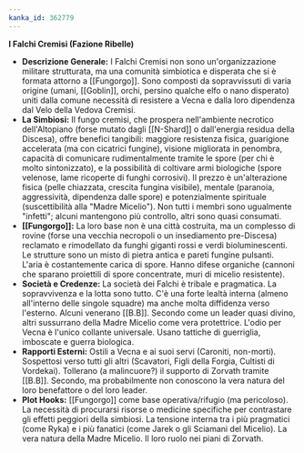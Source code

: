 ```yaml
---
kanka_id: 362779
---
```


**I Falchi Cremisi (Fazione Ribelle)**

  

* **Descrizione Generale:**
  I Falchi Cremisi non sono un'organizzazione militare strutturata, ma
  una comunità simbiotica e disperata che si è formata attorno a [[Fungorgo]].
  Sono composti da sopravvissuti di varia origine (umani, [[Goblin]], orchi,
  persino qualche elfo o nano disperato) uniti dalla comune necessità di
  resistere a Vecna e dalla loro dipendenza dal Velo della Vedova Cremisi.
* **La Simbiosi:**
  Il fungo cremisi, che prospera nell'ambiente necrotico dell'Altopiano
  (forse mutato dagli [[N-Shard]] o dall'energia residua della Discesa), offre
  benefici tangibili: maggiore resistenza fisica, guarigione accelerata
  (ma con cicatrici fungine), visione migliorata in penombra, capacità di
  comunicare rudimentalmente tramite le spore (per chi è molto
  sintonizzato), e la possibilità di coltivare armi biologiche (spore
  velenose, lame ricoperte di funghi corrosivi). Il prezzo è
  un'alterazione fisica (pelle chiazzata, crescita fungina visibile),
  mentale (paranoia, aggressività, dipendenza dalle spore) e
  potenzialmente spirituale (suscettibilità alla "Madre Micelio"). Non
  tutti i membri sono ugualmente "infetti"; alcuni mantengono più
  controllo, altri sono quasi consumati.
* **[[Fungorgo]]:** La loro base non è una città costruita, ma un complesso di rovine (forse una vecchia necropoli o un insediamento pre-Discesa) reclamato
  e rimodellato da funghi giganti rossi e verdi bioluminescenti. Le
  strutture sono un misto di pietra antica e pareti fungine pulsanti.
  L'aria è costantemente carica di spore. Hanno difese organiche (cannoni
  che sparano proiettili di spore concentrate, muri di micelio
  resistente).
* **Società e Credenze:**
  La società dei Falchi è tribale e pragmatica. La sopravvivenza e la
  lotta sono tutto. C'è una forte lealtà interna (almeno all'interno delle
  singole squadre) ma anche molta diffidenza verso l'esterno. Alcuni
  venerano [[B.B]]. Secondo come un leader quasi divino, altri sussurrano
  della Madre Micelio come vera protettrice. L'odio per Vecna è l'unico
  collante universale. Usano tattiche di guerriglia, imboscate e guerra
  biologica.
* **Rapporti Esterni:**
  Ostili a Vecna e ai suoi servi (Caroniti, non-morti). Sospettosi verso
  tutti gli altri (Scavatori, Figli della Forgia, Cultisti di Vordekai).
  Tollerano (a malincuore?) il supporto di Zorvath tramite [[B.B]]. Secondo,
  ma probabilmente non conoscono la vera natura del loro benefattore o del
  loro leader.
* **Plot Hooks:**
  [[Fungorgo]] come base operativa/rifugio (ma pericoloso). La necessità di
  procurarsi risorse o medicine specifiche per contrastare gli effetti
  peggiori della simbiosi. La tensione interna tra i più pragmatici (come
  Ryka) e i più fanatici (come Jarek o gli Sciamani del Micelio). La vera
  natura della Madre Micelio. Il loro ruolo nei piani di Zorvath.